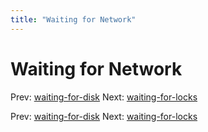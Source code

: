 ```yaml
---
title: "Waiting for Network"
---
```


# Waiting for Network

Prev: [waiting-for-disk](waiting-for-disk.md)
Next: [waiting-for-locks](waiting-for-locks.md)

Prev: [waiting-for-disk](waiting-for-disk.md)
Next: [waiting-for-locks](waiting-for-locks.md)
